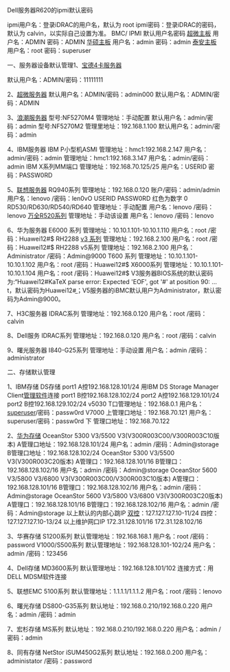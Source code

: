 Dell服务器R620的ipmi默认密码


ipmi用户名：登录iDRAC的用户名，默认为 root
ipmi密码：登录iDRAC的密码，默认为 calvin，以实际自己设置为准。
BMC/ IPMI 默认用户名密码
[超微主板](https://zhida.zhihu.com/search?content_id=229735373&content_type=Article&match_order=1&q=%E8%B6%85%E5%BE%AE%E4%B8%BB%E6%9D%BF&zhida_source=entity) 用户名：ADMIN 密码：ADMIN
[华硕主板](https://zhida.zhihu.com/search?content_id=229735373&content_type=Article&match_order=1&q=%E5%8D%8E%E7%A1%95%E4%B8%BB%E6%9D%BF&zhida_source=entity) 用户名：admin 密码：admin
[泰安主板](https://zhida.zhihu.com/search?content_id=229735373&content_type=Article&match_order=1&q=%E6%B3%B0%E5%AE%89%E4%B8%BB%E6%9D%BF&zhida_source=entity) 用户名：root 密码：superuser


一、服务器设备默认管理1、[宝德4卡服务器](https://zhida.zhihu.com/search?content_id=229735373&content_type=Article&match_order=1&q=%E5%AE%9D%E5%BE%B74%E5%8D%A1%E6%9C%8D%E5%8A%A1%E5%99%A8&zhida_source=entity)

默认用户名：ADMIN/密码：11111111



2、[超微服务器](https://zhida.zhihu.com/search?content_id=229735373&content_type=Article&match_order=1&q=%E8%B6%85%E5%BE%AE%E6%9C%8D%E5%8A%A1%E5%99%A8&zhida_source=entity)
默认用户名：ADMIN/密码：admin000
默认用户名：ADMIN/密码：ADMIN



3、[浪潮服务器](https://zhida.zhihu.com/search?content_id=229735373&content_type=Article&match_order=1&q=%E6%B5%AA%E6%BD%AE%E6%9C%8D%E5%8A%A1%E5%99%A8&zhida_source=entity)
型号:NF5270M4 管理地址：手动配置
默认用户名：admin/密码：admin
型号:NF5270M2 管理里地址：192.168.1.100
默认用户名：admin/密码：admin

4、IBM服务器
IBM P小型机ASMI 管理地址：hmc1:192.168.2.147
用户名：admin/密码：admin
管理地址：hmc1:192.168.3.147
用户名：admin/密码：admin
IBM X系列MM端口 管理地址：192.168.70.125/25
用户名：USERID 密码：PASSW0RD

5、[联想服务器](https://zhida.zhihu.com/search?content_id=229735373&content_type=Article&match_order=1&q=%E8%81%94%E6%83%B3%E6%9C%8D%E5%8A%A1%E5%99%A8&zhida_source=entity)
RQ940系列 管理地址：192.168.0.120
账户/密码：admin/admin
用户名：lenovo /密码：len0vO
USERID   PASSW0RD 红色为数字 0
RD530/RD630/RD540/RD640 管理地址：手动配置
用户名：lenovo /密码：lenovo
[万全R520系列](https://zhida.zhihu.com/search?content_id=229735373&content_type=Article&match_order=1&q=%E4%B8%87%E5%85%A8R520%E7%B3%BB%E5%88%97&zhida_source=entity) 管理地址：手动该设置
用户名：lenovo /密码：lenovo



6、华为服务器
E6000 系列 管理地址：10.10.1.101-10.10.1.110
用户名：root /密码：Huawei12#$
RH2288 [v3 系列](https://zhida.zhihu.com/search?content_id=229735373&content_type=Article&match_order=1&q=v3+%E7%B3%BB%E5%88%97&zhida_source=entity) 管理地址：192.168.2.100
用户名：root /密码：Huawei12#$
RH2288 v5系列 管理地址：192.168.2.100
用户名：Administrator /密码：Admin@9000
T600 系列 管理地址：10.10.1.101-10.10.1.102
用户名：root /密码：Huawei12#$
X6000系列 管理地址：10.10.1.101-10.10.1.104
用户名：root /密码：Huawei12#$
V3服务器BIOS系统的默认密码为:“Huawei12#KaTeX parse error: Expected 'EOF', got '#' at position 90: …t，默认密码为Huawei12#̲；V5服务器的iBMC默认用户为Administrator，默认密码为Admin@9000。

7、H3C服务器
IDRAC系列 管理地址：192.168.0.120
用户名：root /密码：calvin

8、Dell服务
IDRAC系列 管理地址：192.168.0.120
用户名：root /密码：calvin


9、曙光服务器
I840-G25系列 管理地址：手动设置
用户名：admin /密码：administrator

二、存储默认管理

1、IBM存储
DS存储 port1 A控192.168.128.101/24
用IBM DS Storage Manager Client[管理软件](https://zhida.zhihu.com/search?content_id=229735373&content_type=Article&match_order=1&q=%E7%AE%A1%E7%90%86%E8%BD%AF%E4%BB%B6&zhida_source=entity)连接
port1 B控192.168.128.102/24
port2 A控192.168.129.101/24
port2 B控192.168.129.102/24
v5030 T口管理地址：192.168.0.1
用户名：[superuser](https://zhida.zhihu.com/search?content_id=229735373&content_type=Article&match_order=2&q=superuser&zhida_source=entity)/密码：passw0rd
V7000 上管理口地址：192.168.70.121
用户名：superuser/密码：passw0rd
下 管理口地址：192.168.70.122

2、[华为存储](https://zhida.zhihu.com/search?content_id=229735373&content_type=Article&match_order=1&q=%E5%8D%8E%E4%B8%BA%E5%AD%98%E5%82%A8&zhida_source=entity)
OceanStor 5300 V3/5500 V3(V300R003C00/V300R003C10版本)
A管理口地址：192.168.128.101/24
用户名：admin /密码：Admin@storage
B管理口地址：192.168.128.102/24
OceanStor 5300 V3/5500 V3(V300R003C20版本)
A管理口：192.168.128.101/16
B管理口：192.168.128.102/16
用户名：admin /密码：Admin@storage
OceanStor 5600 V3/5800 V3/6800 V3(V300R003C00/V300R003C10版本)
A管理口：192.168.128.101/16
B管理口：192.168.128.102/16
用户名：admin /密码：Admin@storage
OceanStor 5600 V3/5800 V3/6800 V3(V300R003C20版本)
A管理口：192.168.128.101/16
B管理口：192.168.128.102/16
用户名：admin /密码：Admin@storage
以上默认的内部心跳IP [双控](https://zhida.zhihu.com/search?content_id=229735373&content_type=Article&match_order=1&q=%E5%8F%8C%E6%8E%A7&zhida_source=entity)：127.127.127.10-11/24
四控：127.127.127.10-13/24
以上维护网口IP 172.31.128.101/16
172.31.128.102/16

3、华赛存储
S1200系列 默认管理地址：192.168.168.1
用户名：root /密码：password
V1000/S500系列 默认管理地址：192.168.128.101-102/24
用户名：admin /密码：123456



4、Dell存储
MD3600系列 默认管理地址：192.168.128.101/102
连接方式：用DELL MDSM软件连接



5、联想EMC
5100系列 默认管理地址：1.1.1.1/1.1.1.2
用户名：root /密码：lenovo



6、曙光存储
DS800-G35系列 默认地址：192.168.0.210/192.168.0.220
用户名：admin /密码：admin



7、宏杉存储
MS系列 默认地址：192.168.0.210/192.168.0.220
用户名：admin /密码：admin



8、同有存储
NetStor iSUM450G2系列 默认地址：192.168.0.200
用户名：administator /密码：password